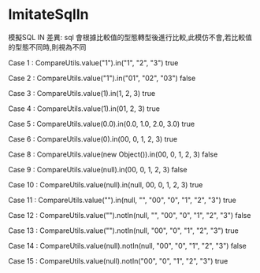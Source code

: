 # ImitateSqlIn
模擬SQL IN
差異: sql 會根據比較值的型態轉型後進行比較,此模仿不會,若比較值的型態不同時,則視為不同

Case 1 : CompareUtils.value("1").in("1", "2", "3")
true

Case 2 : CompareUtils.value("1").in("01", "02", "03")
false

Case 3 : CompareUtils.value(1).in(1, 2, 3)
true

Case 4 : CompareUtils.value(1).in(01, 2, 3)
true

Case 5 : CompareUtils.value(0.0).in(0.0, 1.0, 2.0, 3.0)
true

Case 6 : CompareUtils.value(0).in(00, 0, 1, 2, 3)
true

Case 8 : CompareUtils.value(new Object()).in(00, 0, 1, 2, 3)
false

Case 9 : CompareUtils.value(null).in(00, 0, 1, 2, 3)
false

Case 10 : CompareUtils.value(null).in(null, 00, 0, 1, 2, 3)
true

Case 11 : CompareUtils.value("").in(null, "", "00", "0", "1", "2", "3")
true

Case 12 : CompareUtils.value("").notIn(null, "", "00", "0", "1", "2", "3")
false

Case 13 : CompareUtils.value("").notIn(null, "00", "0", "1", "2", "3")
true

Case 14 : CompareUtils.value(null).notIn(null, "00", "0", "1", "2", "3")
false

Case 15 : CompareUtils.value(null).notIn("00", "0", "1", "2", "3")
true
